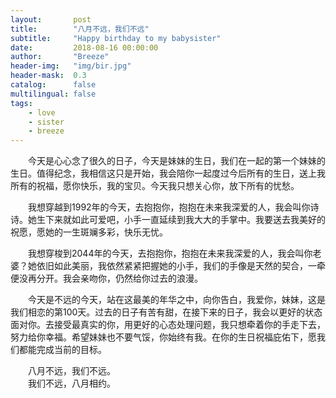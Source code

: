 ```yaml
---
layout:       post
title:        "八月不远，我们不远"
subtitle:     "Happy birthday to my babysister"
date:         2018-08-16 00:00:00
author:       "Breeze"
header-img:   "img/bir.jpg"
header-mask:  0.3
catalog:      false
multilingual: false
tags:
    - love
    - sister
    - breeze
---
```



&emsp;&emsp;今天是心心念了很久的日子，今天是妹妹的生日，我们在一起的第一个妹妹的生日。值得纪念，我相信这只是开始，我会陪你一起度过今后所有的生日，送上我所有的祝福，愿你快乐，我的宝贝。今天我只想关心你，放下所有的忧愁。   
    
&emsp;&emsp;我想穿越到1992年的今天，去抱抱你，抱抱在未来我深爱的人，我会叫你诗诗。她生下来就如此可爱吧，小手一直延续到我大大的手掌中。我要送去我美好的祝愿，愿她的一生斑斓多彩，快乐无忧。    
     
&emsp;&emsp;我想穿梭到2044年的今天，去抱抱你，抱抱在未来我深爱的人，我会叫你老婆？她依旧如此美丽，我依然紧紧把握她的小手，我们的手像是天然的契合，一牵便没再分开。我会亲吻你，仍然给你过去的浪漫。   
   
&emsp;&emsp;今天是不远的今天，站在这最美的年华之中，向你告白，我爱你，妹妹，这是我们相恋的第100天。过去的日子有苦有甜，在接下来的日子，我会以更好的状态面对你。去接受最真实的你，用更好的心态处理问题，我只想牵着你的手走下去，努力给你幸福。希望妹妹也不要气馁，你始终有我。在你的生日祝福庇佑下，愿我们都能完成当前的目标。   
   
&emsp;&emsp;八月不远，我们不远。   
&emsp;&emsp;我们不远，八月相约。   
